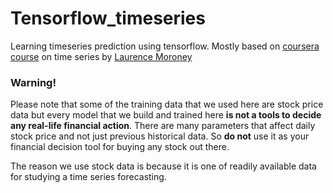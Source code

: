 # Tensorflow_timeseries
Learning timeseries prediction using tensorflow. Mostly based on [coursera course](https://www.coursera.org/learn/tensorflow-sequences-time-series-and-prediction) on time series by [Laurence Moroney](https://www.coursera.org/instructor/lmoroney)


### Warning! 

Please note that some of the training data that we used here are stock price data but every model that we build and trained here **is not a tools to decide any real-life financial action**. There are many parameters that affect daily stock price and not just previous historical data. So **do not** use it as your financial decision tool for buying any stock out there.  

The reason we use stock data is because it is one of readily available data for studying a time series forecasting.
